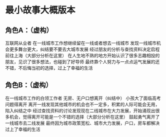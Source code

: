 # 最小故事大概版本

## 角色A：（虚构）

互联网从业者
在一线城市工作想继续留在一线或者想去一线城市
发现一线城市机会更多舞台更大，纠结要不要去大城市发展
经过朋友的分析与查找资料决定启程前往上海（大部分分析在这里）
在人生地不熟的地方开始认识了很多志趣相投的朋友，见识了很多想法，也碰到了好导师
最终靠个人努力与一点点运气发展的还不错，不后悔当初的选择，过上了幸福的生活

## 角色B：（虚构）

在一线城市工作的白领工作者
无房、无户口想离开（纠结中）
小孩大了面临高考问题得离开
离开一线发现其他城市的机会也不一定多，积累的人际可能会无用，陷入纠结之中
经过查找资料的讨论发现现在二线城市在大力发展，开始涌现出很多机会，觉得离开可能是一个不错的选择（大部分分析在这里）
鼓起勇气离开了一线城市去二线发展
最终因为城市政策宽松、城市大力发展，户口，房车都解决过上了幸福的生活
